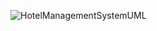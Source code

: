 
![HotelManagementSystemUML](https://user-images.githubusercontent.com/90474550/205507096-a75eaa68-f8c2-4b3a-86ec-976706e9c3a2.png)
